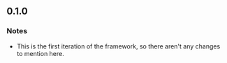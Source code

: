 0.1.0
-----

### Notes
* This is the first iteration of the framework, so there aren't any changes to mention here.
